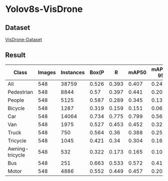 # Yolov8s-VisDrone
## Dataset
[VisDrone-Dataset](https://github.com/VisDrone/VisDrone-Dataset)
## Result
| Class            | Images | Instances | Box(P | R | mAP50 | mAP50-95)|
|----------------|----------|----------|--------|---|-------|----------|
| All        | 548      | 38759    | 0.526  | 0.393 | 0.407 | 0.245 |
| Pedestrian  | 548      | 8844     | 0.57   | 0.397 | 0.441 | 0.203 |
| People         | 548      | 5125     | 0.587  | 0.289 | 0.345 | 0.135 |
| Bicycle        | 548      | 1287     | 0.319  | 0.159 | 0.151 | 0.0645 |
| Car        | 548      | 14064    | 0.734  | 0.775 | 0.799 | 0.569 |
| Van       | 548      | 1975     | 0.527  | 0.453 | 0.452 | 0.322 |
| Truck        | 548      | 750      | 0.564  | 0.36  | 0.388 | 0.259 |
| Tricycle    | 548      | 1045     | 0.421  | 0.34  | 0.304 | 0.167 |
| Awning-tricycle| 548      | 532      | 0.322  | 0.173 | 0.165 | 0.104 |
| Bus      | 548      | 251      | 0.663  | 0.533 | 0.572 | 0.418 |
| Motor        | 548      | 4886     | 0.552  | 0.449 | 0.457 | 0.206 |
